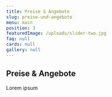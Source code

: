 ```yaml
---
title: Preise & Angebote
slug: preise-und-angebote
menu: main
position: 3
featuredImage: /uploads/slider-two.jpg
faq: null
cards: null
gallery: null
---
```

## Preise & Angebote

Lorem ipsum
